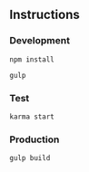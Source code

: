 ## Instructions

### Development

    npm install

    gulp

### Test

    karma start

### Production

    gulp build
